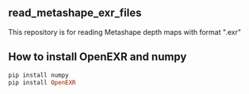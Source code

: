 ## read_metashape_exr_files
This repository is for reading Metashape depth maps with format ".exr"

## How to install OpenEXR and numpy
```ruby
pip install numpy
pip install OpenEXR
```

